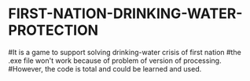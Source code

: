 # FIRST-NATION-DRINKING-WATER-PROTECTION
#It is a game to support solving drinking-water crisis of  first nation
#the .exe file won't work because of  problem of version of processing.
#However, the code is total and could be learned and used.
